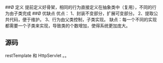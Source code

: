 ##Ø 定义
提前定义好骨架，相同的行为直接定义在抽象类中（复用），不同的行为由子类完成
##Ø 优缺点
优点： 1、封装不变部分，扩展可变部分。 2、提取公共代码，便于维护。 3、行为由父类控制，子类实现。
缺点：每一个不同的实现都需要一个子类来实现，导致类的个数增加，使得系统更加庞大。

## 源码
restTemplate 和 HttpServlet 。。